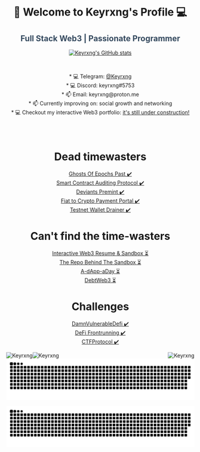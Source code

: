 <h1 align="center" fill="color: #3498DB;">🔑 Welcome to Keyrxng's Profile 💻</h1>
<h2 align="center" style="color: #34495E;">Full Stack Web3 | Passionate Programmer</h2>
<p align="center">
  <a href="https://github.com/Keyrxng">
    <img src="https://komarev.com/ghpvc/?username=Keyrxng" alt="Keyrxng's GitHub stats" />
  </a>
</p>



<br>
  <p align="center">
      * 💻 Telegram: <a href="http://t.me/Keyrxng" target="_blank" rel="noreferrer">@Keyrxng</a><br>
      * 💻 Discord: keyrxng#5753 <br>
      * 📫 Email: keyrxng@proton.me <br>
      * 📫 Currently improving on: social growth and networking<br>
      * 💻 Checkout my interactive Web3 portfolio: <a href="https://www.keyrxng.xyz/" target="_blank" rel="noreferrer">it's still under construction!</a>
    </p>
   <br>
<br>

<h1 align="center"> Dead timewasters </h1>
<p align="center">
<a href="https://www.ghostsofepochspast.xyz/" target="_blank" rel="noreferrer">Ghosts Of Epochs Past ✔️</a><br>
<a href="https://github.com/Keyrxng/AuditorUI" target="_blank" rel="noreferrer">Smart Contract Auditing Protocol ✔️</a><br>
<a href="https://github.com/Keyrxng/DeviantPremint" target="_blank" rel="noreferrer">Deviants Premint ✔️</a><br>
<a href="https://github.com/Keyrxng/Web3-Payment-Portal" target="_blank" rel="noreferrer">Fiat to Crypto Payment Portal ✔️</a><br>
<a href="https://github.com/Keyrxng/testnet-wallet-drainer" target="_blank" rel="noreferrer">Testnet Wallet Drainer ✔️</a><br>
</p>
<h1 align="center"> Can't find the time-wasters</h1>
<p align="center">
<a href="https://" target="_blank" rel="noreferrer">Interactive Web3 Resume & Sandbox ⏳</a><br>
<a href="https://github.com/Keyrxng/personal-site-contracts" target="_blank" rel="noreferrer">The Repo Behind The Sandbox ⏳</a><br>
<a href="https://github.com/Keyrxng/a-dApp-aDay" target="_blank" rel="noreferrer">A-dApp-aDay ⏳</a><br>
<a href="https://github.com/Keyrxng/DebtWeb3" target="_blank" rel="noreferrer">DebtWeb3 ⏳</a><br>
</p>
<h1 align="center"> Challenges</h1>
<p align="center">
<a href="https://github.com/Keyrxng/damn-vulnerable-defi" target="_blank" rel="noreferrer">DamnVulnerableDefi ✔️</a><br>
<a href="https://github.com/Keyrxng/defi-frontrunning-challenge" target="_blank" rel="noreferrer">DeFi Frontrunning ✔️</a><br>
<a href="https://github.com/Keyrxng/ctfprotocol" target="_blank" rel="noreferrer">CTFProtocol ✔️</a><br>
</p>
<!-- 
<h3 align="left">Languages, Tools & Frameworks:</h3>
<p>
<a href="https://developer.mozilla.org/en-US/docs/Web/JavaScript" target="_blank"
    rel="noreferrer"> 
    <img
      src="https://raw.githubusercontent.com/devicons/devicon/master/icons/javascript/javascript-original.svg"
      alt="Javascript" width="60" height="60" /> 
</a>
<a href="https://www.typescriptlang.org/docs/" target="_blank"
    rel="noreferrer"> 
    <img
      src="https://raw.githubusercontent.com/devicons/devicon/master/icons/typescript/typescript-original.svg"
      alt="Typescript" width="60" height="60" /> 
</a>
<a href="https://nextjs.org/docs/getting-started" target="_blank"
    rel="noreferrer"> 
    <img
      src="https://raw.githubusercontent.com/devicons/devicon/master/icons/nextjs/nextjs-original.svg"
      alt="NextJS" width="60" height="60" /> 
</a>
<a href="https://wagmi.sh/" target="_blank"
    rel="noreferrer"> 
    <img
      src="https://avatars.githubusercontent.com/u/109633172?s=200&v=4"
      alt="Wagmi" width="60" height="60" /> 
</a>
<a href="https://docs.soliditylang.org/" target="_blank"
    rel="noreferrer"> 
    <img
      src="https://www.logosvgpng.com/wp-content/uploads/2018/10/solidity-logo-vector.png"
      alt="Solidity" width="60" height="60" /> 
</a> 
<a href="https://book.getfoundry.sh/" target="_blank"
    rel="noreferrer"> 
    <img
      src="https://avatars.githubusercontent.com/u/99892494?s=200&v=4"
      alt="Foundry" width="60" height="60" /> 
</a>
</p> -->
<p>
  <img align="left"
    src="https://github-readme-stats.vercel.app/api/top-langs?username=Keyrxng&show_icons=true&locale=en&bg_color=0d1117&text_color=ffffff&layout=compact&hide=css"
    alt="Keyrxng" 
    bg_color=#808080/>
</p>

<p>
  <img align="right" 
    src="https://github-readme-stats.vercel.app/api?username=Keyrxng&show_icons=true&count_private=true&locale=en&bg_color=0d1117&text_color=ffffff&repo=convoychat"
    alt="Keyrxng" />
</p>

<p>
   <img align="left"
        src="https://github-readme-streak-stats.herokuapp.com/?user=Keyrxng&theme=dark&background=0d1117&date_format=M%20j%5B%2C%20Y%5D" 
        alt="Keyrxng" />
</p>



<p align="center">
  <img src="https://raw.githubusercontent.com/keyrxng/keyrxng/output/github-snake.svg#gh-light-mode-only" />
</p>

<p align="center">
  <img src="https://raw.githubusercontent.com/keyrxng/keyrxng/output/github-snake-dark.svg#gh-dark-mode-only" />
</p>
